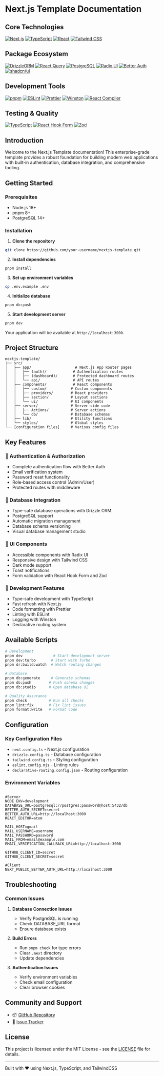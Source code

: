 # Next.js Template Documentation

## Core Technologies
[![Next.js](https://img.shields.io/badge/Next.js_15-000000?style=for-the-badge&logo=nextdotjs&logoColor=white)](https://nextjs.org/)
[![TypeScript](https://img.shields.io/badge/TypeScript_5-007ACC?style=for-the-badge&logo=typescript&logoColor=white)](https://www.typescriptlang.org/)
[![React](https://img.shields.io/badge/React_19-20232A?style=for-the-badge&logo=react&logoColor=61DAFB)](https://reactjs.org/)
[![Tailwind CSS](https://img.shields.io/badge/Tailwind_CSS_3-06B6D4?style=for-the-badge&logo=tailwindcss&logoColor=white)](https://tailwindcss.com/)

## Package Ecosystem
[![DrizzleORM](https://img.shields.io/badge/Drizzle_ORM-C5F74F?style=for-the-badge&logo=database&logoColor=black)](https://orm.drizzle.team)
[![React Query](https://img.shields.io/badge/React_Query_5-FF4154?style=for-the-badge&logo=reactquery&logoColor=white)](https://tanstack.com/query)
[![PostgreSQL](https://img.shields.io/badge/PostgreSQL-4169E1?style=for-the-badge&logo=postgresql&logoColor=white)](https://www.postgresql.org/)
[![Radix UI](https://img.shields.io/badge/Radix_UI-161618?style=for-the-badge&logo=radixui&logoColor=white)](https://www.radix-ui.com/)
[![Better Auth](https://img.shields.io/badge/Better_Auth-5E35CA?style=for-the-badge&logo=auth0&logoColor=white)](https://www.better-auth.com/)
[![shadcn/ui](https://img.shields.io/badge/shadcn/ui-000000?style=for-the-badge&logo=shadcn/ui&logoColor=white)](https://ui.shadcn.com/)


## Development Tools
[![pnpm](https://img.shields.io/badge/pnpm-F69220?style=for-the-badge&logo=pnpm&logoColor=white)](https://pnpm.io/)
[![ESLint](https://img.shields.io/badge/ESLint_9-4B32C3?style=for-the-badge&logo=eslint&logoColor=white)](https://eslint.org/)
[![Prettier](https://img.shields.io/badge/Prettier_3-F7B93E?style=for-the-badge&logo=prettier&logoColor=black)](https://prettier.io/)
[![Winston](https://img.shields.io/badge/Winston_3-231F20?style=for-the-badge&logo=winston&logoColor=white)](https://github.com/winstonjs/winston)
[![React Compiler](https://img.shields.io/badge/React_Compiler_19-61DAFB?style=for-the-badge&logo=react&logoColor=black)](https://www.npmjs.com/package/babel-plugin-react-compiler)

## Testing & Quality
[![TypeScript](https://img.shields.io/badge/Strict_TypeScript-3178C6?style=for-the-badge&logo=typescript&logoColor=white)](https://www.typescriptlang.org/)
[![React Hook Form](https://img.shields.io/badge/React_Hook_Form-EC5990?style=for-the-badge&logo=reacthookform&logoColor=white)](https://react-hook-form.com/)
[![Zod](https://img.shields.io/badge/Zod_3-3E67B1?style=for-the-badge&logo=zod&logoColor=white)](https://zod.dev/)

## Introduction

Welcome to the Next.js Template documentation! This enterprise-grade template provides a robust foundation for building modern web applications with built-in authentication, database integration, and comprehensive tooling.

## Getting Started

### Prerequisites
- Node.js 18+ 
- pnpm 8+
- PostgreSQL 14+

### Installation

1. **Clone the repository**
```bash
git clone https://github.com/your-username/nextjs-template.git
```

2. **Install dependencies**
```bash
pnpm install
```

3. **Set up environment variables**
```bash
cp .env.example .env
```

4. **Initialize database**
```bash
pnpm db:push
```

5. **Start development server**
```bash
pnpm dev
```

Your application will be available at `http://localhost:3000`.

## Project Structure

```
nextjs-template/
├── src/
│   ├── app/                    # Next.js App Router pages
│   │   ├── (auth)/            # Authentication routes
│   │   ├── (dashboard)/       # Protected dashboard routes
│   │   └── api/               # API routes
│   ├── components/            # React components
│   │   ├── custom/           # Custom components
│   │   ├── providers/        # React providers
│   │   ├── section/          # Layout sections
│   │   └── ui/               # UI components
│   ├── server/               # Server-side code
│   │   ├── Actions/          # Server actions
│   │   └── db/               # Database schemas
│   ├── lib/                  # Utility functions
│   └── styles/               # Global styles
└── [configuration files]     # Various config files
```

## Key Features

### 🔐 Authentication & Authorization
- Complete authentication flow with Better Auth
- Email verification system
- Password reset functionality
- Role-based access control (Admin/User)
- Protected routes with middleware

### 💾 Database Integration
- Type-safe database operations with Drizzle ORM
- PostgreSQL support
- Automatic migration management
- Database schema versioning
- Visual database management studio

### 🎨 UI Components
- Accessible components with Radix UI
- Responsive design with Tailwind CSS
- Dark mode support
- Toast notifications
- Form validation with React Hook Form and Zod

### 🔧 Development Features
- Type-safe development with TypeScript
- Fast refresh with Next.js
- Code formatting with Prettier
- Linting with ESLint
- Logging with Winston
- Declarative routing system

## Available Scripts

```bash
# Development
pnpm dev              # Start development server
pnpm dev:turbo       # Start with Turbo
pnpm dr:build:watch  # Watch routing changes

# Database
pnpm db:generate     # Generate schemas
pnpm db:push        # Push schema changes
pnpm db:studio      # Open database UI

# Quality Assurance
pnpm check          # Run all checks
pnpm lint:fix       # Fix lint issues
pnpm format:write   # Format code
```

## Configuration

### Key Configuration Files
- `next.config.ts` - Next.js configuration
- `drizzle.config.ts` - Database configuration
- `tailwind.config.ts` - Styling configuration
- `eslint.config.mjs` - Linting rules
- `declarative-routing.config.json` - Routing configuration

### Environment Variables
```env

#Server 
NODE_ENV=development
DATABASE_URL=postgresql://postgres:password@host:5432/db
BETTER_AUTH_SECRET=secret
BETTER_AUTH_URL=http://localhost:3000
REACT_EDITOR=atom

MAIL_HOST=gmail
MAIL_USERNAME=username
MAIL_PASSWORD=password
MAIL_FROM=email@example.com
EMAIL_VERIFICATION_CALLBACK_URL=http://localhost:3000

GITHUB_CLIENT_ID=secret
GITHUB_CLIENT_SECRET=secret

#Client
NEXT_PUBLIC_BETTER_AUTH_URL=http://localhost:3000

```

## Troubleshooting

### Common Issues

1. **Database Connection Issues**
   - Verify PostgreSQL is running
   - Check DATABASE_URL format
   - Ensure database exists

2. **Build Errors**
   - Run `pnpm check` for type errors
   - Clear `.next` directory
   - Update dependencies

3. **Authentication Issues**
   - Verify environment variables
   - Check email configuration
   - Clear browser cookies

## Community and Support

- 📦 [GitHub Repository](https://github.com/Its-Satyajit/nextjs-template)
- 🐛 [Issue Tracker](https://github.com/Its-Satyajit/nextjs-template/issues)


## License

This project is licensed under the MIT License - see the [LICENSE](LICENSE) file for details.

---

Built with ❤️ using Next.js, TypeScript, and TailwindCSS
